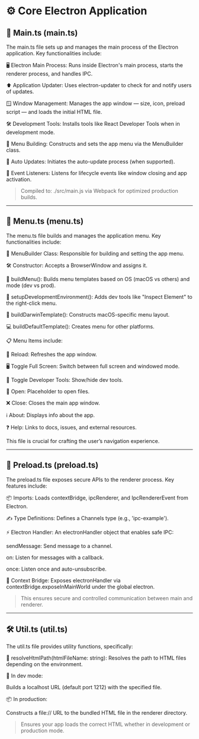 # ⚙️ Core Electron Application

## 🧠 Main.ts (main.ts)

The main.ts file sets up and manages the main process of the Electron application. Key functionalities include:

🖥 Electron Main Process: Runs inside Electron's main process, starts the renderer process, and handles IPC.

⬆️ Application Updater: Uses electron-updater to check for and notify users of updates.

🪟 Window Management: Manages the app window — size, icon, preload script — and loads the initial HTML file.

🛠 Development Tools: Installs tools like React Developer Tools when in development mode.

🍴 Menu Building: Constructs and sets the app menu via the MenuBuilder class.

🔁 Auto Updates: Initiates the auto-update process (when supported).

🎯 Event Listeners: Listens for lifecycle events like window closing and app activation.


> Compiled to: ./src/main.js via Webpack for optimized production builds.




---

## 🧾 Menu.ts (menu.ts)

The menu.ts file builds and manages the application menu. Key functionalities include:

🧱 MenuBuilder Class: Responsible for building and setting the app menu.

🛠 Constructor: Accepts a BrowserWindow and assigns it.

📜 buildMenu(): Builds menu templates based on OS (macOS vs others) and mode (dev vs prod).

🧪 setupDevelopmentEnvironment(): Adds dev tools like "Inspect Element" to the right-click menu.

🍏 buildDarwinTemplate(): Constructs macOS-specific menu layout.

💻 buildDefaultTemplate(): Creates menu for other platforms.


📋 Menu Items include:

🔄 Reload: Refreshes the app window.

🖥 Toggle Full Screen: Switch between full screen and windowed mode.

🔧 Toggle Developer Tools: Show/hide dev tools.

📂 Open: Placeholder to open files.

❌ Close: Closes the main app window.

ℹ️ About: Displays info about the app.

❓ Help: Links to docs, issues, and external resources.



This file is crucial for crafting the user’s navigation experience.


---

## 🧩 Preload.ts (preload.ts)

The preload.ts file exposes secure APIs to the renderer process. Key features include:

📦 Imports: Loads contextBridge, ipcRenderer, and IpcRendererEvent from Electron.

✍️ Type Definitions: Defines a Channels type (e.g., 'ipc-example').

⚡ Electron Handler: An electronHandler object that enables safe IPC:

sendMessage: Send message to a channel.

on: Listen for messages with a callback.

once: Listen once and auto-unsubscribe.


🔐 Context Bridge: Exposes electronHandler via contextBridge.exposeInMainWorld under the global electron.


> This ensures secure and controlled communication between main and renderer.




---

## 🛠 Util.ts (util.ts)

The util.ts file provides utility functions, specifically:

🧭 resolveHtmlPath(htmlFileName: string): Resolves the path to HTML files depending on the environment.

🔧 In dev mode:

Builds a localhost URL (default port 1212) with the specified file.


📦 In production:

Constructs a file:// URL to the bundled HTML file in the renderer directory.




> Ensures your app loads the correct HTML whether in development or production mode.
